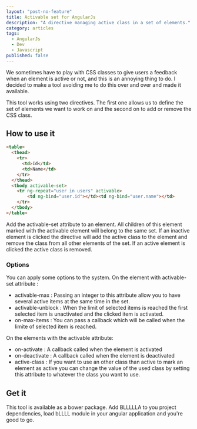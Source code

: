 ```yaml
---
layout: "post-no-feature"
title: Activable set for AngularJs
description: "A directive managing active class in a set of elements."
category: articles
tags: 
  - AngularJs
  - Dev
  - Javascript
published: false
---
```


We sometimes have to play with CSS classes to give users a feedback when an element is active or not, and this is an annoying thing to do. I decided to make a tool avoiding me to do this over and over and made it available.

This tool works using two directives. The first one allows us to define the set of elements we want to work on and the second on to add or remove the CSS class.

## How to use it


```html
<table>
  <thead>
    <tr>
      <td>Id</td>
      <td>Name</td>
    </tr>
  </thead>
  <tbody activable-set>
    <tr ng-repeat="user in users" activable>
    	<td ng-bind="user.id"></td><td ng-bind="user.name"></td>
    </tr>
  </tbody>
</table>
```

Add the activable-set attribute to an element. All children of this element marked with the activable element will belong to the same set.
If an inactive element is clicked the directive will add the active class to the element and remove the class from all other elements of the set. If an active element is clicked the active class is removed. 

### Options
You can apply some options to the system.
On the element with activable-set attribute :

- activable-max : Passing an integer to this attribute allow you to have several active items at the same time in the set.
- activable-unblock : When the limit of selected items is reached the first selected item is unactivated and the clicked item is activated.
- on-max-items : You can pass a callback which will be called when the limite of selected item is reached.

On the elements with the activable attribute:

- on-activate : A callback called when the element is activated
- on-deactivate : A callback called when the element is deactivated
- active-class : If you want to use an other class than active to mark an element as active you can change the value of the used class by setting this attribute to whatever the class you want to use.

## Get it
This tool is available as a bower package. Add BLLLLLA to you project dependencies, load bLLLL module in your angular application and you're good to go.